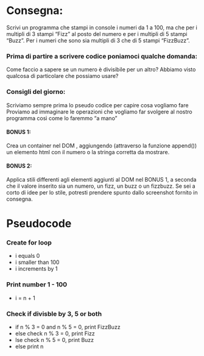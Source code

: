 # Consegna:
Scrivi un programma che stampi in console i numeri da 1 a 100, ma che per i multipli di 3 stampi “Fizz” al posto del numero e per i multipli di 5 stampi “Buzz”. Per i numeri che sono sia multipli di 3 che di 5 stampi “FizzBuzz”.

### Prima di partire a scrivere codice poniamoci qualche domanda:
Come faccio a sapere se un numero è divisibile per un altro?
Abbiamo visto qualcosa di particolare che possiamo usare?

### Consigli del giorno:
Scriviamo sempre prima lo pseudo codice per capire cosa vogliamo fare
Proviamo ad immaginare le operazioni che vogliamo far svolgere al nostro programma così come lo faremmo “a mano”

#### BONUS 1:
Crea un container nel DOM , aggiungendo (attraverso la funzione append()) un elemento html con il numero o la stringa corretta da mostrare.

#### BONUS 2:
Applica stili differenti agli elementi aggiunti al DOM nel BONUS 1, a seconda che il valore inserito sia un numero, un fizz, un buzz o un fizzbuzz. Se sei a corto di idee per lo stile, potresti prendere spunto dallo screenshot fornito in consegna.

# Pseudocode

### Create for loop
- i equals 0
- i smaller than 100
- i increments by 1

### Print number 1 - 100
- i = n + 1

### Check if divisble by 3, 5 or both
- if n % 3 = 0 and n % 5 = 0, print FizzBuzz
- else check n % 3 = 0, print Fizz
- lse check n % 5 = 0, print Buzz
- else print n



